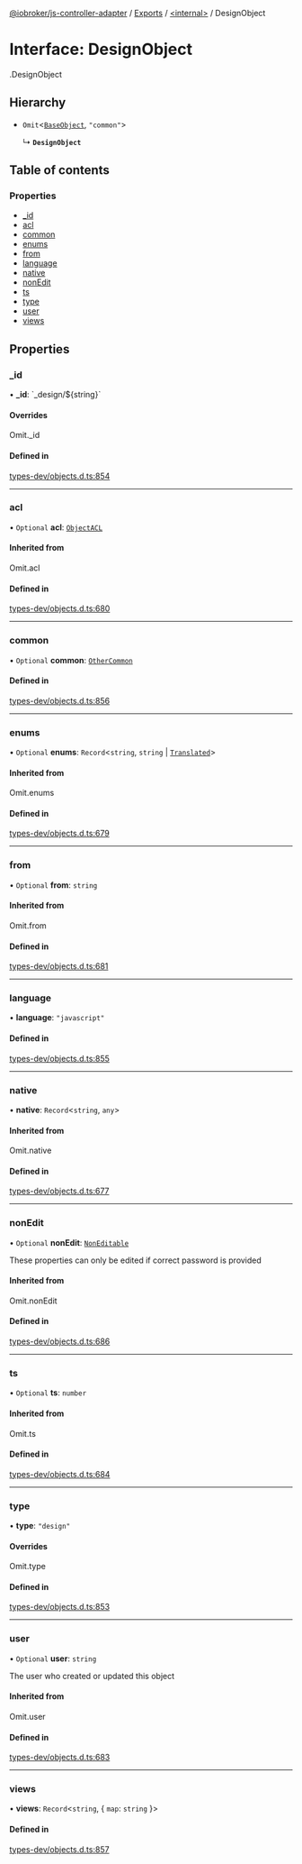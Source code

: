[@iobroker/js-controller-adapter](../README.md) / [Exports](../modules.md) / [<internal\>](../modules/internal_.md) / DesignObject

# Interface: DesignObject

[<internal>](../modules/internal_.md).DesignObject

## Hierarchy

- `Omit`<[`BaseObject`](internal_.BaseObject.md), ``"common"``\>

  ↳ **`DesignObject`**

## Table of contents

### Properties

- [\_id](internal_.DesignObject.md#_id)
- [acl](internal_.DesignObject.md#acl)
- [common](internal_.DesignObject.md#common)
- [enums](internal_.DesignObject.md#enums)
- [from](internal_.DesignObject.md#from)
- [language](internal_.DesignObject.md#language)
- [native](internal_.DesignObject.md#native)
- [nonEdit](internal_.DesignObject.md#nonedit)
- [ts](internal_.DesignObject.md#ts)
- [type](internal_.DesignObject.md#type)
- [user](internal_.DesignObject.md#user)
- [views](internal_.DesignObject.md#views)

## Properties

### \_id

• **\_id**: \`\_design/${string}\`

#### Overrides

Omit.\_id

#### Defined in

[types-dev/objects.d.ts:854](https://github.com/ioBroker/ioBroker.js-controller/blob/9e3b8273/packages/types-dev/objects.d.ts#L854)

___

### acl

• `Optional` **acl**: [`ObjectACL`](internal_.ObjectACL.md)

#### Inherited from

Omit.acl

#### Defined in

[types-dev/objects.d.ts:680](https://github.com/ioBroker/ioBroker.js-controller/blob/9e3b8273/packages/types-dev/objects.d.ts#L680)

___

### common

• `Optional` **common**: [`OtherCommon`](internal_.OtherCommon.md)

#### Defined in

[types-dev/objects.d.ts:856](https://github.com/ioBroker/ioBroker.js-controller/blob/9e3b8273/packages/types-dev/objects.d.ts#L856)

___

### enums

• `Optional` **enums**: `Record`<`string`, `string` \| [`Translated`](../modules/internal_.md#translated)\>

#### Inherited from

Omit.enums

#### Defined in

[types-dev/objects.d.ts:679](https://github.com/ioBroker/ioBroker.js-controller/blob/9e3b8273/packages/types-dev/objects.d.ts#L679)

___

### from

• `Optional` **from**: `string`

#### Inherited from

Omit.from

#### Defined in

[types-dev/objects.d.ts:681](https://github.com/ioBroker/ioBroker.js-controller/blob/9e3b8273/packages/types-dev/objects.d.ts#L681)

___

### language

• **language**: ``"javascript"``

#### Defined in

[types-dev/objects.d.ts:855](https://github.com/ioBroker/ioBroker.js-controller/blob/9e3b8273/packages/types-dev/objects.d.ts#L855)

___

### native

• **native**: `Record`<`string`, `any`\>

#### Inherited from

Omit.native

#### Defined in

[types-dev/objects.d.ts:677](https://github.com/ioBroker/ioBroker.js-controller/blob/9e3b8273/packages/types-dev/objects.d.ts#L677)

___

### nonEdit

• `Optional` **nonEdit**: [`NonEditable`](internal_.NonEditable.md)

These properties can only be edited if correct password is provided

#### Inherited from

Omit.nonEdit

#### Defined in

[types-dev/objects.d.ts:686](https://github.com/ioBroker/ioBroker.js-controller/blob/9e3b8273/packages/types-dev/objects.d.ts#L686)

___

### ts

• `Optional` **ts**: `number`

#### Inherited from

Omit.ts

#### Defined in

[types-dev/objects.d.ts:684](https://github.com/ioBroker/ioBroker.js-controller/blob/9e3b8273/packages/types-dev/objects.d.ts#L684)

___

### type

• **type**: ``"design"``

#### Overrides

Omit.type

#### Defined in

[types-dev/objects.d.ts:853](https://github.com/ioBroker/ioBroker.js-controller/blob/9e3b8273/packages/types-dev/objects.d.ts#L853)

___

### user

• `Optional` **user**: `string`

The user who created or updated this object

#### Inherited from

Omit.user

#### Defined in

[types-dev/objects.d.ts:683](https://github.com/ioBroker/ioBroker.js-controller/blob/9e3b8273/packages/types-dev/objects.d.ts#L683)

___

### views

• **views**: `Record`<`string`, { `map`: `string`  }\>

#### Defined in

[types-dev/objects.d.ts:857](https://github.com/ioBroker/ioBroker.js-controller/blob/9e3b8273/packages/types-dev/objects.d.ts#L857)
